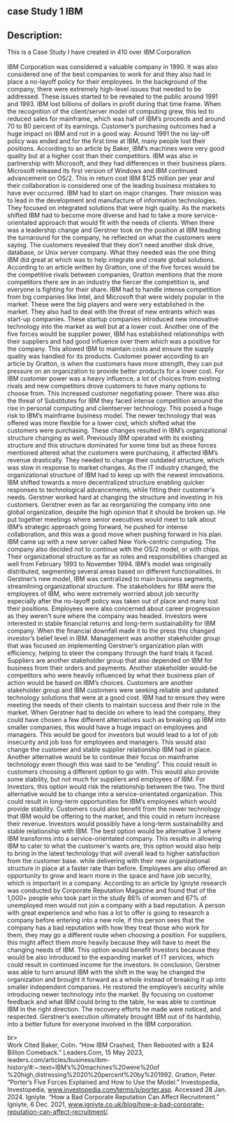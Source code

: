 <h2>
case Study 1 IBM
<h2/>
<h2>Description:</h2>
  This is a Case Study I have created in 410 over IBM Corporation
  <br></br>
IBM Corporation was considered a valuable company in 1990. It was also considered one of the
best companies to work for and they also had in place a no-layoff policy for their employees. In the
background of the company, there were extremely high-level issues that needed to be addressed. These
issues started to be revealed to the public around 1991 and 1993. IBM lost billions of dollars in profit
during that time frame. When the recognition of the client/server model of computing grew, this led to
reduced sales for mainframe, which was half of IBM’s proceeds and around 70 to 80 percent of its
earnings. Customer’s purchasing outcomes had a huge impact on IBM and not in a good way.
Around 1991 the no lay-off policy was ended and for the first time at IBM, many people lost their
positions. According to an article by Baker, IBM’s machines were very good quality but at a higher cost
than their competitors. IBM was also in partnership with Microsoft, and they had differences in their
business plans. Microsoft released its first version of Windows and IBM continued advancement on
OS/2. This in return cost IBM $125 million per year and their collaboration is considered one of the
leading business mistakes to have ever occurred.
IBM had to start on major changes. Their mission was to lead in the development and
manufacture of information technologies. They focused on integrated solutions that were high quality.
As the markets shifted IBM had to become more diverse and had to take a more service-orientated
approach that would fit with the needs of clients. When there was a leadership change and Gerstner
took on the position at IBM leading the turnaround for the company, he reflected on what the customers
were saying. The customers revealed that they don’t need another disk drive, database, or Unix server
company. What they needed was the one thing IBM did great at which was to help integrate and create
global solutions.
According to an article written by Gratton, one of the five forces would be the competitive rivals
between companies, Gratton mentions that the more competitors there are in an industry the fiercer the
competition is, and everyone is fighting for their share. IBM had to handle intense competition from big
companies like Intel, and Microsoft that were widely popular in the market. These were the big players
and were very established in the market. They also had to deal with the threat of new entrants which
was start-up companies. These startup companies introduced new innovative technology into the market
as well but at a lower cost.
Another one of the five forces would be supplier power, IBM has established relationships with
their suppliers and had good influence over them which was a positive for the company. This allowed
IBM to maintain costs and ensure the supply quality was handled for its products. Customer power
according to an article by Gratton, is when the customers have more strength, they can put pressure on
an organization to provide better products for a lower cost. For IBM customer power was a heavy
influence, a lot of choices from existing rivals and new competitors drove customers to have many
options to choose from. This increased customer negotiating power. There was also the threat of
Substitutes for IBM they faced intense competition around the rise in personal computing and clientserver
technology. This posed a huge risk to IBM’s mainframe business model. The newer technology
that was offered was more flexible for a lower cost, which shifted what the customers were purchasing.
These changes resulted in IBM’s organizational structure changing as well. Previously IBM
operated with its existing structure and this structure dominated for some time but as these forces
mentioned altered what the customers were purchasing, it affected IBM’s revenue drastically. They
needed to change their outdated structure, which was slow in response to market changes. As the IT
industry changed, the organizational structure of IBM had to keep up with the newest innovations. IBM
shifted towards a more decentralized structure enabling quicker responses to technological
advancements, while fitting their customer's needs. Gerstner worked hard at changing the structure and
investing in his customers. Gerstner even as far as reorganizing the company into one global
organization, despite the high opinion that it should be broken up. He put together meetings where
senior executives would meet to talk about IBM’s strategic approach going forward, he pushed for
intense collaboration, and this was a good move when pushing forward in his plan. IBM came up with a
new server called New York-centric computing. The company also decided not to continue with the OS/2
model, or with chips. Their organizational structure as far as roles and responsibilities changed as well
from February 1993 to November 1994. IBM’s model was originally distributed, segmenting several areas
based on different functionalities. In Gerstner’s new model, IBM was centralized to main business
segments, streamlining organizational structure.
The stakeholders for IBM were the employees of IBM, who were extremely worried about job
security especially after the no-layoff policy was taken out of place and many lost their positions.
Employees were also concerned about career progression as they weren’t sure where the company was
headed. Investors were interested in stable financial returns and long-term sustainability for IBM
company. When the financial downfall made it to the press this changed investor’s belief level in IBM.
Management was another stakeholder group that was focused on implementing Gerstner’s organization
plan with efficiency, helping to steer the company through the hard trials it faced. Suppliers are another
stakeholder group that also depended on IBM for business from their orders and payments. Another
stakeholder would-be competitors who were heavily influenced by what their business plan of action
would be based on IBM’s choices. Customers are another stakeholder group and IBM customers were
seeking reliable and updated technology solutions that were at a good cost. IBM had to ensure they
were meeting the needs of their clients to maintain success and their role in the market.
When Gerstner had to decide on where to lead the company, they could have chosen a few
different alternatives such as breaking up IBM into smaller companies, this would have a huge impact on
employees and managers. This would be good for investors but would lead to a lot of job insecurity and
job loss for employees and managers. This would also change the customer and stable supplier
relationship IBM had in place. Another alternative would be to continue their focus on mainframe
technology even though this was said to be “ending”. This could result in customers choosing a different
option to go with. This would also provide some stability, but not much for suppliers and employees of
IBM. For Investors, this option would risk the relationship between the two. The third alternative would
be to change into a service-orientated organization. This could result in long-term opportunities for
IBM’s employees which would provide stability. Customers could also benefit from the newer technology
that IBM would be offering to the market, and this could in return increase their revenue. Investors
would possibly have a long-term sustainability and stable relationship with IBM.
The best option would be alternative 3 where IBM transforms into a service-orientated company.
This results in allowing IBM to cater to what the customer's wants are, this option would also help to
bring in the latest technology that will overall lead to higher satisfaction from the customer base. while
delivering with their new organizational structure in place at a faster rate than before. Employees are
also offered an opportunity to grow and learn more in the space and have job security, which is
important in a company. According to an article by Igniyte research was conducted by Corporate
Reputation Magazine and found that of the 1,000+ people who took part in the study 86% of women
and 67% of unemployed men would not join a company with a bad reputation. A person with great
experience and who has a lot to offer is going to research a company before entering into a new role, if
this person sees that the company has a bad reputation with how they treat those who work for them,
they may go a different route when choosing a position. For suppliers, this might affect them more
heavily because they will have to meet the changing needs of IBM. This option would benefit Investors
because they would be also introduced to the expanding market of IT services, which could result in
continued income for the investors.
In conclusion, Gerstner was able to turn around IBM with the shift in the way he changed the
organization and brought it forward as a whole instead of breaking it up into smaller independent
companies. He restored the employee’s security while introducing newer technology into the market. By
focusing on customer feedback and what IBM could bring to the table, he was able to continue IBM in
the right direction. The recovery efforts he made were noticed, and respected. Gerstner’s execution
ultimately brought IBM out of its hardship, into a better future for everyone involved in the IBM
corporation.

  br></br>
Work Cited
Baker, Colin. “How IBM Crashed, Then Rebooted with a $24 Billion Comeback.” Leaders.Com, 15 May
2023, leaders.com/articles/business/ibm-history/#:~:text=IBM’s%20machines%20were%20of
%20high,distressing%2020%20percent%20by%201992.
Gratton, Peter. “Porter’s Five Forces Explained and How to Use the Model.” Investopedia, Investopedia,
www.investopedia.com/terms/p/porter.asp. Accessed 28 Jan. 2024.
Igniyte. “How a Bad Corporate Reputation Can Affect Recruitment.” Igniyte, 6 Dec. 2021,
www.igniyte.co.uk/blog/how-a-bad-corporate-reputation-can-affect-recruitment/.
